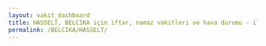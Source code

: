 ```yaml
---
layout: vakit_dashboard
title: HASSELT, BELCIKA için iftar, namaz vakitleri ve hava durumu - ilçe/eyalet seç
permalink: /BELCIKA/HASSELT/
---
```


<script type="text/javascript">
  var GLOBAL_COUNTRY = 'BELCIKA';
  var GLOBAL_CITY = 'HASSELT';
  var GLOBAL_STATE = '';
  var lat = 72;
  var lon = 21;
</script>
